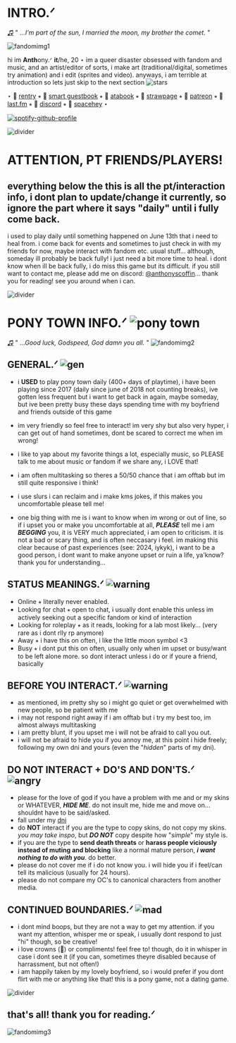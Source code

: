# INTRO.ᐟ
[♫](https://www.youtube.com/watch?v=1EKeQr2TGpM) " *...I'm part of the sun, I married the moon, my brother the comet.* "

![fandomimg1](https://file.garden/ZNjY5-CbZ0o-GQoj/Ft9zkupaIAIWs7-mask.png)


hi im **Anth**ony.ᐟ **it**/he, 20 ⋆ im a queer disaster obsessed with fandom and music, and an artist/editor of sorts, i make art (traditional/digital, sometimes try animation) and i edit (sprites and video). anyways, i am terrible at introduction so lets just skip to the next section ![stars](https://file.garden/ZNjY5-CbZ0o-GQoj/edebad09.gif)

⋆ 🔗 [rentry](https://rentry.co/anthonyscoffin) ⭒ 🔗 [smart guestbook](http://users.smartgb.com/g/g.php?a=s&i=g19-01405-a7) ⭒ 🔗 [atabook](https://anthonyscoffin.atabook.org/) ⭒ 🔗 [strawpage](https://anthonyscoffin.straw.page/) ⭒ 🔗 [patreon](https://www.patreon.com/anthonyscoffin/about) ⭒ 🔗 [last.fm](https://www.last.fm/user/anthonyscoffin) ⭒ 🔗 [discord](https://discordid.netlify.app/?id=471151816688533535) ⭒ 🔗 [spacehey](https://spacehey.com/anthonyscoffin) ⋆

[![spotify-github-profile](https://spotify-github-profile.kittinanx.com/api/view?uid=316r4eyubvy7c33mb45uxrofcqry&cover_image=true&theme=natemoo-re&show_offline=false&background_color=121212&interchange=true&bar_color=00d2ad&bar_color_cover=false)](https://github.com/kittinan/spotify-github-profile)

![divider](https://file.garden/ZNjY5-CbZ0o-GQoj/dividerquestionmark.png)


# ATTENTION, PT FRIENDS/PLAYERS!
## everything below the this is all the pt/interaction info, i dont plan to update/change it currently, so ignore the part where it says "daily" until i fully come back.
i used to play daily until something happened on June 13th that i need to heal from. i come back for events and sometimes to just check in with my friends for now, maybe interact with fandom etc. usual stuff... although, someday ill probably be back fully! i just need a bit more time to heal. i dont know when ill be back fully, i do miss this game but its difficult. if you still want to contact me, please add me on discord: [@anthonyscoffin](https://discordid.netlify.app/?id=471151816688533535)... thank you for reading! see you around when i can.

![divider](https://file.garden/ZNjY5-CbZ0o-GQoj/dividerquestionmark.png)

# PONY TOWN INFO.ᐟ ![pony town](https://file.garden/ZNjY5-CbZ0o-GQoj/favicon-16x16.png)
[♫](https://www.youtube.com/watch?v=_tLNXSuF9kg) " *...Good luck, Godspeed, God damn you all.* "
![fandomimg2](https://file.garden/ZNjY5-CbZ0o-GQoj/F1HwYTgacAAbkhSmask.png)

## **GENERAL.ᐟ** ![gen](https://supplies.ju.mp/assets/images/gallery05/a6e671c2_original.gif?v=6a50b904)
- i **USED** to play pony town daily (400+ days of playtime), i have been playing since 2017 (daily since june of 2018 not counting breaks), ive gotten less frequent but i want to get back in again, maybe someday, but ive been pretty busy these days spending time with my boyfriend and friends outside of this game
- im very friendly so feel free to interact! im very shy but also very hyper, i can get out of hand sometimes, dont be scared to correct me when im wrong!
- i like to yap about my favorite things a lot, especially music, so PLEASE talk to me about music or fandom if we share any, i LOVE that!
- i am often multitasking so theres a 50/50 chance that i am offtab but im still quite responsive i think!
- i use slurs i can reclaim and i make kms jokes, if this makes you uncomfortable please tell me!

- one big thing with me is i want to know when im wrong or out of line, so if i upset you or make you uncomfortable at all, ***PLEASE*** tell me i am ***BEGGING*** you, it is VERY much appreciated, i am open to criticism. it is not a bad or scary thing, and is often neccasary i feel. im making this clear because of past experiences (see: 2024, iykyk), i want to be a good person, i dont want to make anyone upset or ruin a life, ya'know? thank you for understanding...

## **STATUS MEANINGS.ᐟ** ![warning](https://vermillion.drr.ac/assets/images/gallery01/404ff162.gif?v=9b7c387b)
- Online ⭒ literally never enabled.
- Looking for chat ⭒ open to chat, i usually dont enable this unless im actively seeking out a specific fandom or kind of interaction
- Looking for roleplay ⭒ as it reads, looking for a lab most likely... (very rare as i dont rlly rp anymore)
- Away ⭒ i have this on often, i like the little moon symbol <3
- Busy ⭒ i dont put this on often, usually only when im upset or busy/want to be left alone more. so dont interact unless i do or if youre a friend, basically

## **BEFORE YOU INTERACT.ᐟ** ![warning](https://64.media.tumblr.com/fd3ebb8f4374f0ff470173bdf3720e21/e92e724d08501b36-d2/s75x75_c1/4c4bf1733ae1c5cdf39a7c8bc6614a42332a366f.gif)
- as mentioned, im pretty shy so i might go quiet or get overwhelmed with new people, so be patient with me
- i may not respond right away if i am offtab but i try my best too, im almost always multitasking
- i am pretty blunt, if you upset me i will not be afraid to call you out.
- i will not be afraid to hide you if you annoy me, at this point i hide freely; following my own dni and yours (even the "*hidden*" parts of my dni).

## **DO NOT INTERACT + DO'S AND DON'TS.ᐟ** ![angry](https://64.media.tumblr.com/48d355ab2558992c964aaa251de9c7fb/7d4346d1477298e1-3c/s75x75_c1/ab4a72a28910a0ccc108891bc1f0c24414ce36ca.gif)
- please for the love of god if you have a problem with me and or my skins or WHATEVER, ***HIDE ME***. do not insult me, hide me and move on... shouldnt have to be said/asked.
- fall under my [dni](https://rentry.co/dniscoffin)
- do **NOT** interact if you are the type to copy skins, do not copy my skins. *you may take inspo*, but ***DO NOT*** copy despite how "*simple*" my style is.
- if you are the type to **send death threats** or **harass people viciously instead of muting and blocking** like a normal mature person, ***i want nothing to do with you***. do better.
- please do not cover me if i do not know you. i will hide you if i feel/can tell its malicious (usually for 24 hours).
- please do not compare my OC's to canonical characters from another media.

## **CONTINUED BOUNDARIES.ᐟ** ![mad](https://vermillion.drr.ac/assets/images/gallery01/2bc55952.gif?v=9b7c387b)
- i dont mind boops, but they are not a way to get my attention. if you want my attention, whisper me or speak, i usually dont respond to just "hi" though, so be creative!
- i love crowns (👑) or compliments! feel free to! though, do it in whisper in case i dont see it (if you can, sometimes theyre disabled because of harrassment, but not often!)
- i am happily taken by my lovely boyfriend, so i would prefer if you dont flirt with me or anything like that! this is a pony game, not a dating game.

![divider](https://file.garden/ZNjY5-CbZ0o-GQoj/dividerquestionmark.png)

## that's all! thank you for reading.ᐟ
![fandomimg3](https://file.garden/ZNjY5-CbZ0o-GQoj/!%2497_ranmaru.png)
